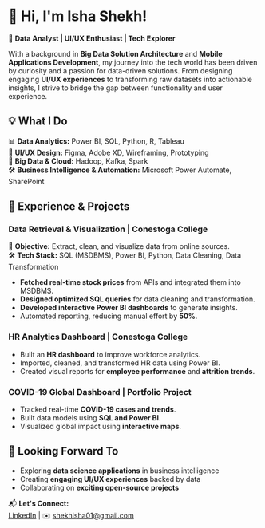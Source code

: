 # 👋 Hi, I'm Isha Shekh!  
🚀 **Data Analyst | UI/UX Enthusiast | Tech Explorer**  

With a background in **Big Data Solution Architecture** and **Mobile Applications Development**, my journey into the tech world has been driven by curiosity and a passion for data-driven solutions. From designing engaging **UI/UX experiences** to transforming raw datasets into actionable insights, I strive to bridge the gap between functionality and user experience.  

## 💡 What I Do  
📊 **Data Analytics:** Power BI, SQL, Python, R, Tableau  
🎨 **UI/UX Design:** Figma, Adobe XD, Wireframing, Prototyping  
🚀 **Big Data & Cloud:** Hadoop, Kafka, Spark  
🛠 **Business Intelligence & Automation:** Microsoft Power Automate, SharePoint  

## 🌟 Experience & Projects  
### **Data Retrieval & Visualization** | Conestoga College  
📌 **Objective:** Extract, clean, and visualize data from online sources.  
🛠 **Tech Stack:** SQL (MSDBMS), Power BI, Python, Data Cleaning, Data Transformation  
- **Fetched real-time stock prices** from APIs and integrated them into MSDBMS.  
- **Designed optimized SQL queries** for data cleaning and transformation.  
- **Developed interactive Power BI dashboards** to generate insights.  
- Automated reporting, reducing manual effort by **50%**.  

### **HR Analytics Dashboard** | Conestoga College  
- Built an **HR dashboard** to improve workforce analytics.  
- Imported, cleaned, and transformed HR data using Power BI.  
- Created visual reports for **employee performance** and **attrition trends**.  

### **COVID-19 Global Dashboard** | Portfolio Project  
- Tracked real-time **COVID-19 cases and trends**.  
- Built data models using **SQL and Power BI**.  
- Visualized global impact using **interactive maps**.  

## 🎯 Looking Forward To  
- Exploring **data science applications** in business intelligence  
- Creating **engaging UI/UX experiences** backed by data  
- Collaborating on **exciting open-source projects**  

📬 **Let's Connect:**  
[LinkedIn](https://linkedin.com/in/ishashekh) | ✉️ shekhisha01@gmail.com  
